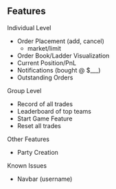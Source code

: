 ## Features

Individual Level
* Order Placement (add, cancel)
    * market/limit
* Order Book/Ladder Visualization
* Current Position/PnL
* Notifications (bought @ $___)
* Outstanding Orders

Group Level
* Record of all trades
* Leaderboard of top teams
* Start Game Feature
* Reset all trades

Other Features
* Party Creation

Known Issues
* Navbar (username)